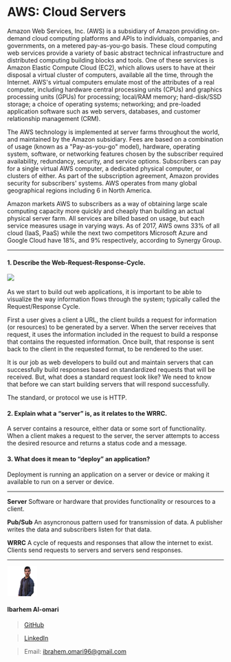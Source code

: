AWS: Cloud Servers
===
Amazon Web Services, Inc. (AWS) is a subsidiary of Amazon providing on-demand cloud computing platforms and APIs to individuals, companies, and governments, on a metered pay-as-you-go basis. These cloud computing web services provide a variety of basic abstract technical infrastructure and distributed computing building blocks and tools. One of these services is Amazon Elastic Compute Cloud (EC2), which allows users to have at their disposal a virtual cluster of computers, available all the time, through the Internet. AWS's virtual computers emulate most of the attributes of a real computer, including hardware central processing units (CPUs) and graphics processing units (GPUs) for processing; local/RAM memory; hard-disk/SSD storage; a choice of operating systems; networking; and pre-loaded application software such as web servers, databases, and customer relationship management (CRM).

The AWS technology is implemented at server farms throughout the world, and maintained by the Amazon subsidiary. Fees are based on a combination of usage (known as a "Pay-as-you-go" model), hardware, operating system, software, or networking features chosen by the subscriber required availability, redundancy, security, and service options. Subscribers can pay for a single virtual AWS computer, a dedicated physical computer, or clusters of either. As part of the subscription agreement, Amazon provides security for subscribers' systems. AWS operates from many global geographical regions including 6 in North America.

Amazon markets AWS to subscribers as a way of obtaining large scale computing capacity more quickly and cheaply than building an actual physical server farm. All services are billed based on usage, but each service measures usage in varying ways. As of 2017, AWS owns 33% of all cloud (IaaS, PaaS) while the next two competitors Microsoft Azure and Google Cloud have 18%, and 9% respectively, according to Synergy Group.

---


#### 1. Describe the Web-Request-Response-Cycle.

![](https://www.researchgate.net/profile/Kereshmeh-Afsari/publication/311571526/figure/fig3/AS:438170157359106@1481479314691/HTTP-request-response-model.png)

As we start to build out web applications, it is important to be able to visualize the way information flows through the system; typically called the Request/Response Cycle.

First a user gives a client a URL, the client builds a request for information (or resources) to be generated by a server. When the server receives that request, it uses the information included in the request to build a response that contains the requested information. Once built, that response is sent back to the client in the requested format, to be rendered to the user.

It is our job as web developers to build out and maintain servers that can successfully build responses based on standardized requests that will be received. But, what does a standard request look like? We need to know that before we can start building servers that will respond successfully.

The standard, or protocol we use is HTTP.

#### 2. Explain what a “server” is, as it relates to the WRRC.

A server contains a resource, either data or some sort of functionality. When a client makes a request to the server, the server attempts to access the desired resource and returns a status code and a message.
#### 3. What does it mean to “deploy” an application?

Deployment is running an application on a server or device or making it available to run on a server or device.

---

**Server**
Software or hardware that provides functionality or resources to a client.

**Pub/Sub**
An asyncronous pattern used for transmission of data. A publisher writes the data and subscribers listen for that data.

**WRRC**
A cycle of requests and responses that allow the internet to exist. Clients send requests to servers and servers send responses.



---

![](ibrahem.png) 
#### **Ibarhem Al-omari**
> [GitHub](https://github.com/ibrahemomari)

>[LinkedIn](https://www.linkedin.com/in/ibrahem-omari-5967a5198/)

> Email: ibrahem.omari96@gmail.com